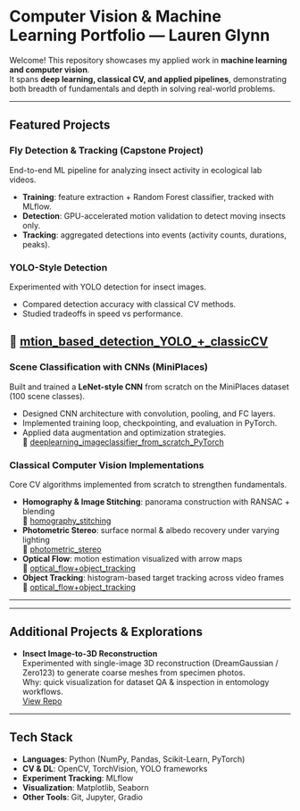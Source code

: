 # Computer Vision & Machine Learning Portfolio — Lauren Glynn

Welcome! This repository showcases my applied work in **machine learning and computer vision**.  
It spans **deep learning, classical CV, and applied pipelines**, demonstrating both breadth of fundamentals and depth in solving real-world problems.

---

## Featured Projects

### Fly Detection & Tracking (Capstone Project)
End-to-end ML pipeline for analyzing insect activity in ecological lab videos.  
- **Training**: feature extraction + Random Forest classifier, tracked with MLflow.  
- **Detection**: GPU-accelerated motion validation to detect moving insects only.  
- **Tracking**: aggregated detections into events (activity counts, durations, peaks).  

### YOLO-Style Detection
Experimented with YOLO detection for insect images.  
- Compared detection accuracy with classical CV methods.  
- Studied tradeoffs in speed vs performance.  

📂 [mtion_based_detection_YOLO_+_classicCV](./mtion_based_detection_YOLO_+_classicCV)
---

### Scene Classification with CNNs (MiniPlaces)
Built and trained a **LeNet-style CNN** from scratch on the MiniPlaces dataset (100 scene classes).  
- Designed CNN architecture with convolution, pooling, and FC layers.  
- Implemented training loop, checkpointing, and evaluation in PyTorch.  
- Applied data augmentation and optimization strategies.  
📂 [deeplearning_imageclassifier_from_scratch_PyTorch](./deeplearning_imageclassifier_from_scratch_PyTorch)

### Classical Computer Vision Implementations
Core CV algorithms implemented from scratch to strengthen fundamentals.  
- **Homography & Image Stitching**: panorama construction with RANSAC + blending  
  📂 [homography_stitching](./homography_stitching)  
- **Photometric Stereo**: surface normal & albedo recovery under varying lighting  
  📂 [photometric_stereo](./photometric_stereo)  
- **Optical Flow**: motion estimation visualized with arrow maps  
  📂 [optical_flow+object_tracking](./optical_flow+object_tracking)  
- **Object Tracking**: histogram-based target tracking across video frames  
  📂 [optical_flow+object_tracking](./optical_flow+object_tracking)  

---



---

## Additional Projects & Explorations
- **Insect Image-to-3D Reconstruction**  
  Experimented with single-image 3D reconstruction (DreamGaussian / Zero123) to generate coarse meshes from specimen photos.  
   Why: quick visualization for dataset QA & inspection in entomology workflows.  
   [View Repo](https://github.com/dashingzombie/insectclassifiers)  

---

## Tech Stack
- **Languages**: Python (NumPy, Pandas, Scikit-Learn, PyTorch)  
- **CV & DL**: OpenCV, TorchVision, YOLO frameworks  
- **Experiment Tracking**: MLflow  
- **Visualization**: Matplotlib, Seaborn  
- **Other Tools**: Git, Jupyter, Gradio  
